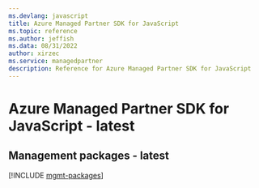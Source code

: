 ```yaml
---
ms.devlang: javascript
title: Azure Managed Partner SDK for JavaScript
ms.topic: reference
ms.author: jeffish
ms.data: 08/31/2022
author: xirzec
ms.service: managedpartner
description: Reference for Azure Managed Partner SDK for JavaScript
---
```

# Azure Managed Partner SDK for JavaScript - latest

## Management packages - latest
[!INCLUDE [mgmt-packages](managed-partner-mgmt-index.md)]